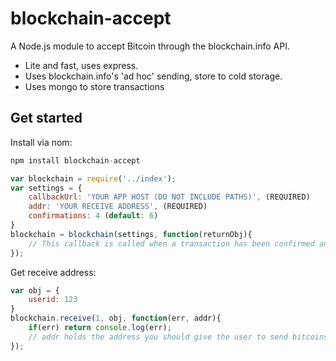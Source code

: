 # blockchain-accept
A Node.js module to accept Bitcoin through the blockchain.info API.
- Lite and fast, uses express.
- Uses blockchain.info's 'ad hoc' sending, store to cold storage.
- Uses mongo to store transactions
## Get started
Install via nom:
```javascript
npm install blockchain-accept
```

```javascript
var blockchain = require('../index');
var settings = {
	callbackUrl: 'YOUR APP HOST (DO NOT INCLUDE PATHS)', (REQUIRED)
	addr: 'YOUR RECEIVE ADDRESS', (REQUIRED)
	confirmations: 4 (default: 6)
}
blockchain = blockchain(settings, function(returnObj){
	// This callback is called when a transaction has been confirmed and returns object data given to the receive function.
});
```

Get receive address:
```javascript
var obj = {
	userid: 123
}
blockchain.receive(1, obj, function(err, addr){
	if(err) return console.log(err);
	// addr holds the address you should give the user to send bitcoins to
});
```

